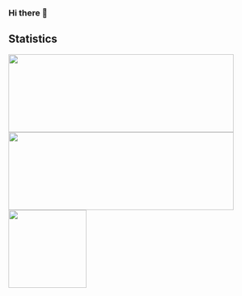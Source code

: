### Hi there 👋

<!--
**jsongo21/jsongo21** is a ✨ _special_ ✨ repository because its `README.md` (this file) appears on your GitHub profile.

Here are some ideas to get you started:

- 🔭 I’m currently working on ...
- 🌱 I’m currently learning ...
- 👯 I’m looking to collaborate on ...
- 🤔 I’m looking for help with ...
- 💬 Ask me about ...
- 📫 How to reach me: ...
- 😄 Pronouns: ...
- ⚡ Fun fact: ...
-->

## Statistics
<div>
  <img height="154" width="445" src="https://github-readme-stats.vercel.app/api?username=jsongo21&show_icons=true&theme=dracula&count_private=true&hide=contribs" />
  <img height="154" width="445" src="https://github-readme-stats.vercel.app/api/wakatime?username=jsongo21&layout=compact&theme=dracula&langs_count=6" />
  <img height="154" src="https://github-readme-stats.vercel.app/api/top-langs/?username=jsongo21&layout=compact&theme=dracula&hide=php&langs_count=6" />
</div>

